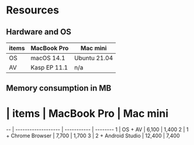# Resources

## Hardware and OS

items | MacBook Pro  | Mac mini
----- | ------------ | ------------
OS    | macOS 14.1   | Ubuntu 21.04
AV    | Kasp EP 11.1 | n/a

## Memory consumption in MB

#  | items               | MacBook Pro | Mac mini
-- | ------------------- | ----------- | --------
1  | OS + AV             |  6,100 |  1,400
2  | 1 + Chrome Browser  |  7,700 |  1,700
3  | 2 + Android Studio  | 12,400 |  7,400
